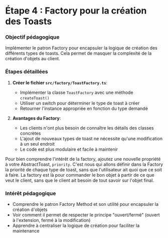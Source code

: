 # Étape 4 : Factory pour la création des Toasts

### Objectif pédagogique
Implémenter le patron Factory pour encapsuler la logique de création des différents types de toasts. Cela permet de masquer la complexité de la création d'objets au client.

### Étapes détaillées
1. **Créer le fichier `src/factory/ToastFactory.ts`**:
   - Implémenter la classe `ToastFactory` avec une méthode `createToast()`
   - Utiliser un switch pour déterminer le type de toast à créer
   - Retourner l'instance appropriée en fonction du type demandé

2. **Avantages du Factory**:
   - Les clients n'ont plus besoin de connaître les détails des classes concrètes
   - L'ajout de nouveaux types de toast ne nécessite qu'une modification à un seul endroit
   - Le code est plus modulaire et facile à maintenir

Pour bien comprendre l'intérêt de la factory, ajoutez une nouvelle propriété à votre AbstractToast, `priority`. C'est nous qui allons définir dans la Factory la priorité de chaque type de toast, sans que l'utilisateur ait quoi que ce soit à faire. La factory est là pour commander le bon objet à partir de ce que veut le client, sans que le client ait besoin de tout savoir sur l'objet final.

### Intérêt pédagogique
- Comprendre le patron Factory Method et son utilité pour encapsuler la création d'objets
- Voir comment il permet de respecter le principe "ouvert/fermé" (ouvert à l'extension, fermé à la modification)
- Apprendre à centraliser la logique de création pour faciliter la maintenance